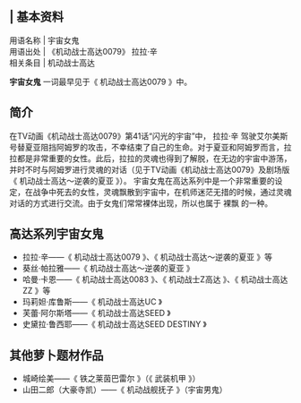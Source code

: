 |  **基本资料**  
---  
用语名称  |  宇宙女鬼   
用语出处  |  《机动战士高达0079》  拉拉·辛   
相关条目  |  机动战士高达   
  
**宇宙女鬼** 一词最早见于《  机动战士高达0079  》中。

##  简介

在TV动画《机动战士高达0079》第41话“闪光的宇宙”中，  拉拉·辛
驾驶艾尔美斯号替夏亚阻挡阿姆罗的攻击，不幸结束了自己的生命。对于夏亚和阿姆罗而言，拉拉都是非常重要的女性。此后，拉拉的灵魂也得到了解脱，在无边的宇宙中游荡，并时不时与阿姆罗进行灵魂的对话（见于TV动画《机动战士高达0079》及剧场版《
机动战士高达～逆袭的夏亚  》）。
宇宙女鬼在高达系列中是一个非常重要的设定，在战争中死去的女性，灵魂飘散到宇宙中，在机师迷茫无措的时候，通过灵魂对话的方式进行交流。由于女鬼们常常裸体出现，所以也属于
裸飘  的一种。

##  高达系列宇宙女鬼

  * 拉拉·辛——《  机动战士高达0079  》、《  机动战士高达～逆袭的夏亚  》等 
  * 葵丝·帕拉雅——《  机动战士高达～逆袭的夏亚  》 
  * 哈曼·卡恩——《  机动战士高达0083  》、《  机动战士Z高达  》、《  机动战士高达ZZ  》等 
  * 玛莉妲·库鲁斯——《  机动战士高达UC  》 
  * 芙蕾·阿尔斯塔——《  机动战士高达SEED  》 
  * 史黛拉·鲁西耶——《  机动战士高达SEED DESTINY  》 

##  其他萝卜题材作品

  * 城崎绘美——《  铁之莱茵巴雷尔  》（《  武装机甲  》） 
  * 山田二郎（大豪寺凯）——《  机动战舰抚子  》（宇宙男鬼） 

